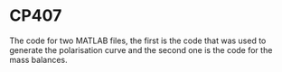# CP407
The code for two MATLAB files, the first is the code that was used to generate the polarisation curve and the second one is the code for the mass balances.

